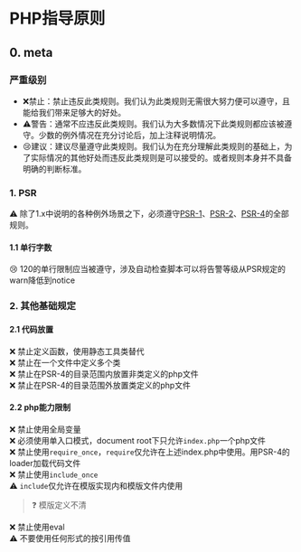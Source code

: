 # PHP指导原则 #

## 0. meta ##

### 严重级别

- :x:禁止：禁止违反此类规则。我们认为此类规则无需很大努力便可以遵守，且能给我们带来足够大的好处。
- :warning:警告：通常不应违反此类规则。我们认为大多数情况下此类规则都应该被遵守。少数的例外情况在充分讨论后，加上注释说明情况。
- :cry:建议：建议尽量遵守此类规则。我们认为在充分理解此类规则的基础上，为了实际情况的其他好处而违反此类规则是可以接受的。或者规则本身并不具备明确的判断标准。

### 1. PSR

:warning: 除了1.x中说明的各种例外场景之下，必须遵守[PSR-1](http://www.php-fig.org/psr/psr-1/)、[PSR-2](http://www.php-fig.org/psr/psr-2/)、[PSR-4](http://www.php-fig.org/psr/psr-4/)的全部规则。

#### 1.1 单行字数

 :cry: 120的单行限制应当被遵守，涉及自动检查脚本可以将告警等级从PSR规定的warn降低到notice

### 2. 其他基础规定

#### 2.1 代码放置

:x: 禁止定义函数，使用静态工具类替代  
:x: 禁止在一个文件中定义多个类  
:x: 禁止在PSR-4的目录范围内放置非类定义的php文件  
:x: 禁止在PSR-4的目录范围外放置类定义的php文件  

#### 2.2 php能力限制

:x: 禁止使用全局变量  
:x: 必须使用单入口模式，document root下只允许`index.php`一个php文件  
:x: 禁止使用`require_once`，`require`仅允许在上述index.php中使用。用PSR-4的loader加载代码文件  
:x: 禁止使用`include_once`  
:warning: `include`仅允许在模版实现内和模版文件内使用  

> :question: 模版定义不清

:x: 禁止使用eval  
:warning: 不要使用任何形式的按引用传值  
